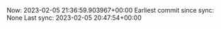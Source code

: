 Now: 2023-02-05 21:36:59.903967+00:00 Earliest commit since sync: None Last sync: 2023-02-05 20:47:54+00:00
